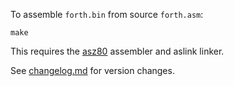 To assemble `forth.bin` from source `forth.asm`:

    make

This requires the [asz80](https://shop-pdp.net/ashtml/asz80.htm) assembler and aslink linker.

See [changelog.md](changelog.md) for version changes.
